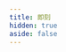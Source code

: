 ```yaml
---
title: 即刻
hidden: true
aside: false
---
```


<script setup>
import Moment from '../.vitepress/theme/components/moment.vue'
</script>

<Moment />